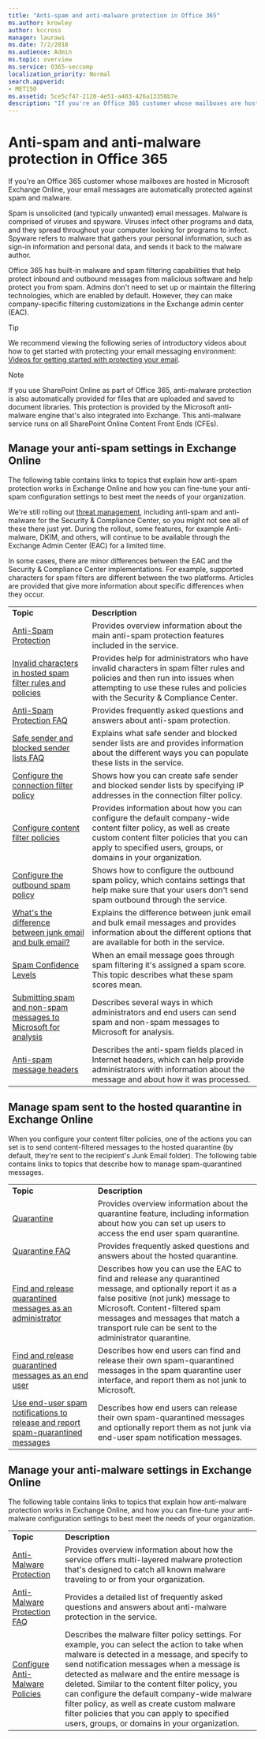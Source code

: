 ```yaml
---
title: "Anti-spam and anti-malware protection in Office 365"
ms.author: krowley
author: kccross
manager: laurawi
ms.date: 7/2/2018
ms.audience: Admin
ms.topic: overview
ms.service: O365-seccomp
localization_priority: Normal
search.appverid: 
- MET150
ms.assetid: 5ce5cf47-2120-4e51-a403-426a13358b7e
description: "If you're an Office 365 customer whose mailboxes are hosted in Microsoft Exchange Online, your email messages are automatically protected against spam and malware."
---
```


# Anti-spam and anti-malware protection in Office 365

If you're an Office 365 customer whose mailboxes are hosted in Microsoft Exchange Online, your email messages are automatically protected against spam and malware.
  
Spam is unsolicited (and typically unwanted) email messages. Malware is comprised of viruses and spyware. Viruses infect other programs and data, and they spread throughout your computer looking for programs to infect. Spyware refers to malware that gathers your personal information, such as sign-in information and personal data, and sends it back to the malware author. 
  
Office 365 has built-in malware and spam filtering capabilities that help protect inbound and outbound messages from malicious software and help protect you from spam. Admins don't need to set up or maintain the filtering technologies, which are enabled by default. However, they can make company-specific filtering customizations in the Exchange admin center (EAC).
  
> [!TIP]
> We recommend viewing the following series of introductory videos about how to get started with protecting your email messaging environment: [Videos for getting started with protecting your email](https://go.microsoft.com/fwlink/?LinkId=404179). 
  
> [!NOTE]
> If you use SharePoint Online as part of Office 365, anti-malware protection is also automatically provided for files that are uploaded and saved to document libraries. This protection is provided by the Microsoft anti-malware engine that's also integrated into Exchange. This anti-malware service runs on all SharePoint Online Content Front Ends (CFEs). 
  
## Manage your anti-spam settings in Exchange Online

The following table contains links to topics that explain how anti-spam protection works in Exchange Online and how you can fine-tune your anti-spam configuration settings to best meet the needs of your organization.

We're still rolling out [threat management](threat-management.md), including anti-spam and anti-malware for the Security &amp; Compliance Center, so you might not see all of these there just yet. During the rollout, some features, for example Anti-malware, DKIM, and others, will continue to be available through the Exchange Admin Center (EAC) for a limited time.

In some cases, there are minor differences between the EAC and the Security &amp; Compliance Center implementations. For example, supported characters for spam filters are different between the two platforms. Articles are provided that give more information about specific differences when they occur. 
  
|||
|:-----|:-----|
|**Topic** <br/> |**Description** <br/> |
|[Anti-Spam Protection](https://go.microsoft.com/fwlink/?LinkId=404180) <br/> |Provides overview information about the main anti-spam protection features included in the service.  <br/> |
|[Invalid characters in hosted spam filter rules and policies](invalid-characters-hosted-spam-filter-rules-policies.md) <br/> |Provides help for administrators who have invalid characters in spam filter rules and policies and then run into issues when attempting to use these rules and policies with the Security &amp; Compliance Center.  <br/> |
|[Anti-Spam Protection FAQ](https://go.microsoft.com/fwlink/?LinkId=404181) <br/> |Provides frequently asked questions and answers about anti-spam protection.  <br/> |
|[Safe sender and blocked sender lists FAQ](https://go.microsoft.com/fwlink/?LinkId=404182) <br/> |Explains what safe sender and blocked sender lists are and provides information about the different ways you can populate these lists in the service.  <br/> |
|[Configure the connection filter policy](https://go.microsoft.com/fwlink/?LinkId=299134) <br/> |Shows how you can create safe sender and blocked sender lists by specifying IP addresses in the connection filter policy.  <br/> |
|[Configure content filter policies](https://go.microsoft.com/fwlink/?LinkId=404184) <br/> |Provides information about how you can configure the default company-wide content filter policy, as well as create custom content filter policies that you can apply to specified users, groups, or domains in your organization.  <br/> |
|[Configure the outbound spam policy](https://go.microsoft.com/fwlink/?LinkId=404185) <br/> |Shows how to configure the outbound spam policy, which contains settings that help make sure that your users don't send spam outbound through the service.  <br/> |
|[What's the difference between junk email and bulk email?](https://go.microsoft.com/fwlink/?LinkId=404186) <br/> |Explains the difference between junk email and bulk email messages and provides information about the different options that are available for both in the service.  <br/> |
|[Spam Confidence Levels](https://go.microsoft.com/fwlink/?LinkId=404187) <br/> |When an email message goes through spam filtering it's assigned a spam score. This topic describes what these spam scores mean.  <br/> |
|[Submitting spam and non-spam messages to Microsoft for analysis](https://go.microsoft.com/fwlink/?LinkId=404188) <br/> |Describes several ways in which administrators and end users can send spam and non-spam messages to Microsoft for analysis.  <br/> |
|[Anti-spam message headers](https://go.microsoft.com/fwlink/?LinkId=404189) <br/> |Describes the anti-spam fields placed in Internet headers, which can help provide administrators with information about the message and about how it was processed.  <br/> |
   
## Manage spam sent to the hosted quarantine in Exchange Online

When you configure your content filter policies, one of the actions you can set is to send content-filtered messages to the hosted quarantine (by default, they're sent to the recipient's Junk Email folder). The following table contains links to topics that describe how to manage spam-quarantined messages. 
  
|||
|:-----|:-----|
|**Topic** <br/> |**Description** <br/> |
|[Quarantine](https://go.microsoft.com/fwlink/?LinkId=404190) <br/> |Provides overview information about the quarantine feature, including information about how you can set up users to access the end user spam quarantine.  <br/> |
|[Quarantine FAQ](https://go.microsoft.com/fwlink/?LinkId=404191) <br/> |Provides frequently asked questions and answers about the hosted quarantine.  <br/> |
|[Find and release quarantined messages as an administrator](https://go.microsoft.com/fwlink/?LinkId=404192) <br/> |Describes how you can use the EAC to find and release any quarantined message, and optionally report it as a false positive (not junk) message to Microsoft. Content-filtered spam messages and messages that match a transport rule can be sent to the administrator quarantine.  <br/> |
|[Find and release quarantined messages as an end user](https://go.microsoft.com/fwlink/?LinkId=404193) <br/> |Describes how end users can find and release their own spam-quarantined messages in the spam quarantine user interface, and report them as not junk to Microsoft.  <br/> |
|[Use end-user spam notifications to release and report spam-quarantined messages](https://go.microsoft.com/fwlink/?LinkId=404194) <br/> |Describes how end users can release their own spam-quarantined messages and optionally report them as not junk via end-user spam notification messages.  <br/> |
   
## Manage your anti-malware settings in Exchange Online

The following table contains links to topics that explain how anti-malware protection works in Exchange Online, and how you can fine-tune your anti-malware configuration settings to best meet the needs of your organization.
  
|||
|:-----|:-----|
|**Topic** <br/> |**Description** <br/> |
|[Anti-Malware Protection](https://go.microsoft.com/fwlink/?LinkId=404202) <br/> |Provides overview information about how the service offers multi-layered malware protection that's designed to catch all known malware traveling to or from your organization.  <br/> |
|[Anti-Malware Protection FAQ](https://go.microsoft.com/fwlink/?LinkId=404203) <br/> |Provides a detailed list of frequently asked questions and answers about anti-malware protection in the service.  <br/> |
|[Configure Anti-Malware Policies](https://go.microsoft.com/fwlink/?LinkId=404204) <br/> |Describes the malware filter policy settings. For example, you can select the action to take when malware is detected in a message, and specify to send notification messages when a message is detected as malware and the entire message is deleted. Similar to the content filter policy, you can configure the default company-wide malware filter policy, as well as create custom malware filter policies that you can apply to specified users, groups, or domains in your organization.  <br/> |
   

